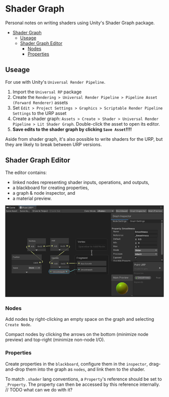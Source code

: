 # Shader Graph

Personal notes on writing shaders using Unity's Shader Graph package.

- [Shader Graph](#shader-graph)
  - [Useage](#useage)
  - [Shader Graph Editor](#shader-graph-editor)
    - [Nodes](#nodes)
    - [Properties](#properties)

## Useage

For use with Unity's `Universal Render Pipeline`.

1. Import the `Universal RP` package
2. Create the `Rendering > Universal Render Pipeline > Pipeline Asset (Forward Renderer)` assets
3. Set `Edit > Project Settings > Graphics > Scriptable Render Pipeline Settings` to the URP asset
4. Create a shader graph: `Assets > Create > Shader > Universal Render Pipeline > Lit Shader Graph`. Double-click the asset to open its editor.
5. **Save edits to the shader graph by clicking `Save Asset`!!!!**

Aside from shader graph, it's also possible to write shaders for the URP, but they are likely to break between URP versions.

## Shader Graph Editor

The editor contains:

- linked nodes representing shader inputs, operations, and outputs,
- a blackboard for creating properties,
- a graph & node inspector, and
- a material preview.

![](img/basic-shader-graph.PNG "Simple positional shader graph from Catlike Coding Unity Basics: Building a Graph")

### Nodes

Add nodes by right-clicking an empty space on the graph and selecting `Create Node`.

Compact nodes by clicking the arrows on the bottom (minimize node preview) and top-right (minimize non-node I/O).

### Properties

Create properties in the `blackboard`, configure them in the `inspector`, drag-and-drop them into the graph as `nodes`, and link them to the shader.

To match `.shader` lang conventions, a `Property`'s reference should be set to `_Property`. The property can then be accessed by this reference internally. // TODO what can we do with it?
